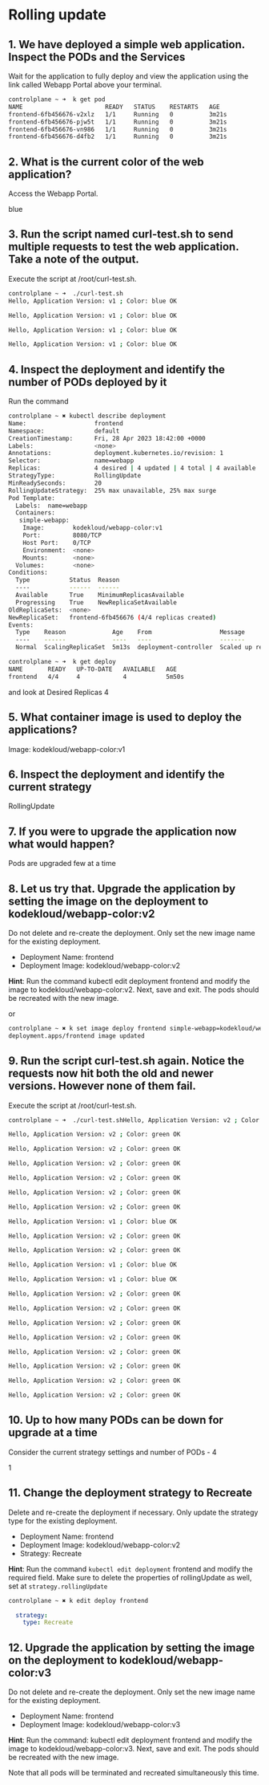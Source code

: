 # Rolling update

## 1. We have deployed a simple web application. Inspect the PODs and the Services



Wait for the application to fully deploy and view the application using the link called Webapp Portal above your terminal.

```bash
controlplane ~ ➜  k get pod
NAME                       READY   STATUS    RESTARTS   AGE
frontend-6fb456676-v2xlz   1/1     Running   0          3m21s
frontend-6fb456676-pjw5t   1/1     Running   0          3m21s
frontend-6fb456676-vn986   1/1     Running   0          3m21s
frontend-6fb456676-d4fb2   1/1     Running   0          3m21s
```

## 2. What is the current color of the web application?
Access the Webapp Portal.

blue

## 3. Run the script named curl-test.sh to send multiple requests to test the web application. Take a note of the output.

Execute the script at /root/curl-test.sh.
```bash
controlplane ~ ➜  ./curl-test.sh
Hello, Application Version: v1 ; Color: blue OK

Hello, Application Version: v1 ; Color: blue OK

Hello, Application Version: v1 ; Color: blue OK

Hello, Application Version: v1 ; Color: blue OK
```
## 4. Inspect the deployment and identify the number of PODs deployed by it

Run the command 
```bash
controlplane ~ ✖ kubectl describe deployment
Name:                   frontend
Namespace:              default
CreationTimestamp:      Fri, 28 Apr 2023 18:42:00 +0000
Labels:                 <none>
Annotations:            deployment.kubernetes.io/revision: 1
Selector:               name=webapp
Replicas:               4 desired | 4 updated | 4 total | 4 available | 0 unavailable
StrategyType:           RollingUpdate
MinReadySeconds:        20
RollingUpdateStrategy:  25% max unavailable, 25% max surge
Pod Template:
  Labels:  name=webapp
  Containers:
   simple-webapp:
    Image:        kodekloud/webapp-color:v1
    Port:         8080/TCP
    Host Port:    0/TCP
    Environment:  <none>
    Mounts:       <none>
  Volumes:        <none>
Conditions:
  Type           Status  Reason
  ----           ------  ------
  Available      True    MinimumReplicasAvailable
  Progressing    True    NewReplicaSetAvailable
OldReplicaSets:  <none>
NewReplicaSet:   frontend-6fb456676 (4/4 replicas created)
Events:
  Type    Reason             Age    From                   Message
  ----    ------             ----   ----                   -------
  Normal  ScalingReplicaSet  5m13s  deployment-controller  Scaled up replica set frontend-6fb456676 to 4

controlplane ~ ➜  k get deploy
NAME       READY   UP-TO-DATE   AVAILABLE   AGE
frontend   4/4     4            4           5m50s
```
and look at Desired Replicas
4

## 5. What container image is used to deploy the applications?

Image:        kodekloud/webapp-color:v1

## 6. Inspect the deployment and identify the current strategy

RollingUpdate

## 7. If you were to upgrade the application now what would happen?

Pods are upgraded few at a time

## 8. Let us try that. Upgrade the application by setting the image on the deployment to kodekloud/webapp-color:v2

Do not delete and re-create the deployment. Only set the new image name for the existing deployment.

- Deployment Name: frontend
- Deployment Image: kodekloud/webapp-color:v2

**Hint**: 
Run the command kubectl edit deployment frontend and modify the image to kodekloud/webapp-color:v2.
Next, save and exit. The pods should be recreated with the new image.


or
```bash
controlplane ~ ✖ k set image deploy frontend simple-webapp=kodekloud/webapp-color:v2
deployment.apps/frontend image updated
```
## 9. Run the script curl-test.sh again. Notice the requests now hit both the old and newer versions. However none of them fail.

Execute the script at /root/curl-test.sh.

```bash
controlplane ~ ➜  ./curl-test.shHello, Application Version: v2 ; Color: green OK

Hello, Application Version: v2 ; Color: green OK

Hello, Application Version: v2 ; Color: green OK

Hello, Application Version: v2 ; Color: green OK

Hello, Application Version: v2 ; Color: green OK

Hello, Application Version: v2 ; Color: green OK

Hello, Application Version: v2 ; Color: green OK

Hello, Application Version: v1 ; Color: blue OK

Hello, Application Version: v2 ; Color: green OK

Hello, Application Version: v2 ; Color: green OK

Hello, Application Version: v1 ; Color: blue OK

Hello, Application Version: v1 ; Color: blue OK

Hello, Application Version: v2 ; Color: green OK

Hello, Application Version: v2 ; Color: green OK

Hello, Application Version: v2 ; Color: green OK

Hello, Application Version: v2 ; Color: green OK

Hello, Application Version: v2 ; Color: green OK

Hello, Application Version: v2 ; Color: green OK

Hello, Application Version: v2 ; Color: green OK

Hello, Application Version: v2 ; Color: green OK
```

## 10. Up to how many PODs can be down for upgrade at a time

Consider the current strategy settings and number of PODs - 4

1

## 11. Change the deployment strategy to Recreate

Delete and re-create the deployment if necessary. Only update the strategy type for the existing deployment.

- Deployment Name: frontend
- Deployment Image: kodekloud/webapp-color:v2
- Strategy: Recreate

**Hint**: Run the command `kubectl edit deployment` frontend and modify the required field. Make sure to delete the properties of rollingUpdate as well, set at `strategy.rollingUpdate`

```bash
controlplane ~ ✖ k edit deploy frontend
```

```yaml
  strategy:
    type: Recreate
```
## 12. Upgrade the application by setting the image on the deployment to kodekloud/webapp-color:v3

Do not delete and re-create the deployment. Only set the new image name for the existing deployment.
- Deployment Name: frontend
- Deployment Image: kodekloud/webapp-color:v3

**Hint**: Run the command: kubectl edit deployment frontend and modify the image to kodekloud/webapp-color:v3.
Next, save and exit. The pods should be recreated with the new image.

Note that all pods will be terminated and recreated simultaneously this time.
